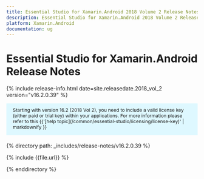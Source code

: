 ```yaml
---
title: Essential Studio for Xamarin.Android 2018 Volume 2 Release Notes
description: Essential Studio for Xamarin.Android 2018 Volume 2 Release Notes
platform: Xamarin.Android
documentation: ug
---
```


# Essential Studio for Xamarin.Android Release Notes

{% include release-info.html date=site.releasedate.2018_vol_2  version="v16.2.0.39" %} 

<style>
#license {
    font-size: .88em!important;
    margin-bottom: 1.5em;
    background-color: #def8ff;
    padding: 10px 17px 14px;
}
</style>

<div id="license">
Starting with version 16.2 (2018 Vol 2), you need to include a valid license key (either paid or trial key) within your applications. 
For more information please refer to this {{'[help topic](/common/essential-studio/licensing/license-key)' | markdownify }}   
</div>


{% directory path: _includes/release-notes/v16.2.0.39 %}

{% include {{file.url}} %}

{% enddirectory %}
